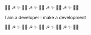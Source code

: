 🏳️‍🌈 ☭ ✨ 🏳️‍🌈 ☭ ✨ 🏳️‍🌈 ☭ ✨ 🏳️‍🌈 ☭ ✨ 🏳️‍🌈

I am a developer I make a development

🏳️‍🌈 ☭ ✨ 🏳️‍🌈 ☭ ✨ 🏳️‍🌈 ☭ ✨ 🏳️‍🌈 ☭ ✨ 🏳️‍🌈
